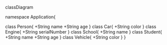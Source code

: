 classDiagram

namespace Application{

class Person{
+String name
+String age
}
class Car{
+String color
}
class Engine{
+String serialNumber
}
class School{
+String name
}
class Student{
+String name
+String age
}
class Vehicle{
+String color
}
}